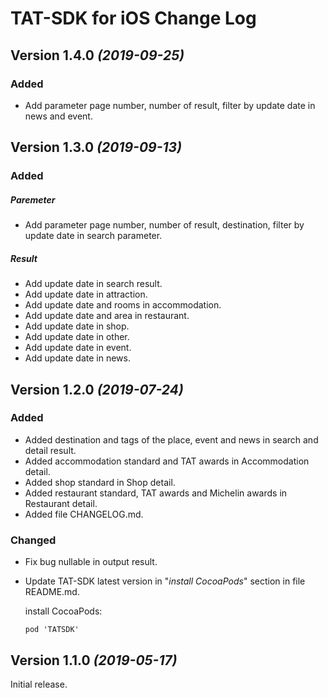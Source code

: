 TAT-SDK for iOS Change Log
==========

Version 1.4.0 *(2019-09-25)*
----------------------------

### Added
 - Add parameter page number, number of result, filter by update date in news and event.

Version 1.3.0 *(2019-09-13)*
----------------------------
 
### Added
##### Paremeter
- Add parameter page number, number of result, destination, filter by update date in search parameter.
 
##### Result
- Add update date in search result.
- Add update date in attraction.
- Add update date and rooms in accommodation.
- Add update date and area in restaurant.
- Add update date in shop.
- Add update date in other.
- Add update date in event.
- Add update date in news.

Version 1.2.0 *(2019-07-24)*
----------------------------

### Added
- Added destination and tags of the place, event and news in search and detail result.
- Added accommodation standard and TAT awards in Accommodation detail.
- Added shop standard in Shop detail.
- Added restaurant standard, TAT awards and Michelin awards in Restaurant detail.
- Added file CHANGELOG.md.

### Changed
- Fix bug nullable in output result.
- Update TAT-SDK latest version in "*install CocoaPods*" section in file README.md.

  install CocoaPods:

  ```
  pod 'TATSDK'
  ```

Version 1.1.0 *(2019-05-17)*
----------------------------
Initial release.
